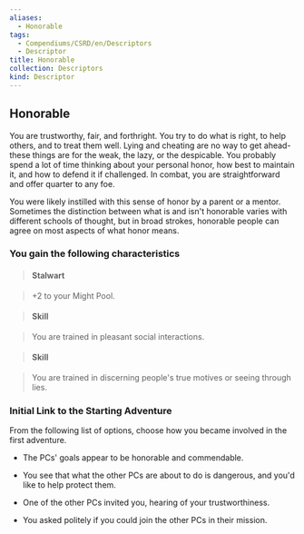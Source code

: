 ```yaml
---
aliases:
  - Honorable
tags:
  - Compendiums/CSRD/en/Descriptors
  - Descriptor
title: Honorable
collection: Descriptors
kind: Descriptor
---
```

## Honorable    
You are trustworthy, fair, and forthright. You try to do what is right, to help others, and to treat them well. Lying and cheating are no way to get ahead-these things are for the weak, the lazy, or the despicable. You probably spend a lot of time thinking about your personal honor, how best to maintain it, and how to defend it if challenged. In combat, you are straightforward and offer quarter to any foe.  
You were likely instilled with this sense of honor by a parent or a mentor. Sometimes the distinction between what is and isn't honorable varies with different schools of thought, but in broad strokes, honorable people can agree on most aspects of what honor means.  
### You gain the following characteristics    
> #### Stalwart  
> +2 to your Might Pool.    
  
> #### Skill  
> You are trained in pleasant social interactions.    
  
> #### Skill  
> You are trained in discerning people's true motives or seeing through lies.    
  
### Initial Link to the Starting Adventure    
From the following list of options, choose how you became involved in the first adventure.    
- The PCs' goals appear to be honorable and commendable.    
- You see that what the other PCs are about to do is dangerous, and you'd like to help protect them.    
- One of the other PCs invited you, hearing of your trustworthiness.    
- You asked politely if you could join the other PCs in their mission.  